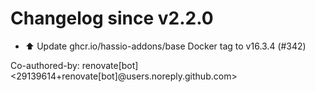 # Changelog since v2.2.0
- ⬆️ Update ghcr.io/hassio-addons/base Docker tag to v16.3.4 (#342)

Co-authored-by: renovate[bot] <29139614+renovate[bot]@users.noreply.github.com> 
